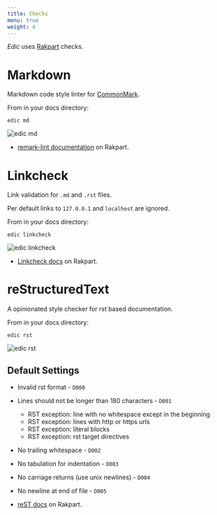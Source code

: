 ```yaml
---
title: Checks
menu: true
weight: 4
---
```


*Edic* uses [Rakpart](https://rakpart.testthedocs.org) checks.

# Markdown

Markdown code style linter for [CommonMark](https://commonmark.org/).

From in your docs directory:

```shell
edic md
```

![edic md](/edic-remark-lint.png "edic md")

- [remark-lint documentation](https://rakpart.testthedocs.org/ttd-remark.html) on Rakpart.

# Linkcheck

Link validation for ``.md`` and ``.rst`` files.

Per default links to `127.0.0.1` and `localhost` are ignored.

From in your docs directory:

```shell
edic linkcheck
```

![edic linkcheck](/edic-linkcheck.png "edic linkcheck")

- [Linkcheck docs](https://rakpart.testthedocs.org/ttd-linkcheck.html) on Rakpart.

# reStructuredText

A opinionated style checker for rst based documentation.

From in your docs directory:

```shell
edic rst
```

![edic rst](/edic-rst.png "edic rst")

## Default Settings

- Invalid rst format - ``D000``
- Lines should not be longer than 180 characters - ``D001``
  - RST exception: line with no whitespace except in the beginning
  - RST exception: lines with http or https urls
  - RST exception: literal blocks
  - RST exception: rst target directives
- No trailing whitespace - ``D002``
- No tabulation for indentation - ``D003``
- No carriage returns (use unix newlines) - ``D004``
- No newline at end of file - ``D005``

- [reST docs](https://rakpart.testthedocs.org/ttd-doc8.html) on Rakpart.
